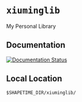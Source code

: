 # `xiuminglib`
My Personal Library

## Documentation
[![Documentation Status](https://readthedocs.org/projects/xiuminglib/badge/?version=latest)](https://xiuminglib.readthedocs.io/en/latest/?badge=latest)

## Local Location
`$SHAPETIME_DIR/xiuminglib/`
